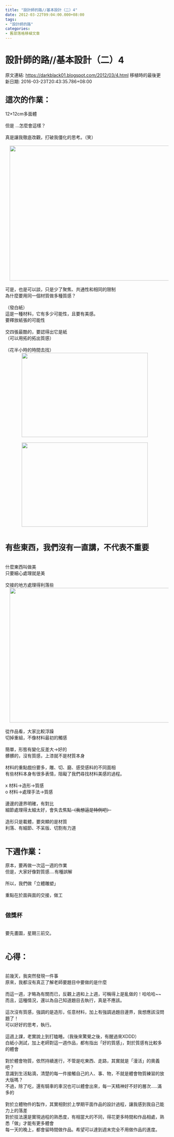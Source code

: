 ```yaml
---
title: "設計師的路//基本設計（二）4"
date: 2012-03-22T09:04:00.000+08:00
tags: 
- "設計師的路"
categories:
- 舊部落格移植文章
---
```


# 設計師的路//基本設計（二）4

原文連結: https://darkblack01.blogspot.com/2012/03/4.html
移植時的最後更新日期: 2016-03-23T20:43:35.786+08:00

<h2><span style="font-size: x-large;">這次的作業：</span></h2>12×12cm多面體<br /><br />但是 ...怎麼會這樣？<br /><br />真是讓我徹底改觀，打破我僵化的思考。（笑）<br /><br /><div class="separator" style="clear: both; text-align: center;"><a href="http://4.bp.blogspot.com/-wIIJpguHGxM/T3D0IoBPytI/AAAAAAAACb4/Xj17VZgJqWU/s1600/P3192242.JPG" imageanchor="1" style="margin-left: 1em; margin-right: 1em;"><img border="0" height="426" src="https://4.bp.blogspot.com/-wIIJpguHGxM/T3D0IoBPytI/AAAAAAAACb4/Xj17VZgJqWU/s640/P3192242.JPG" width="640" /></a></div><br />可是，也是可以談，只是少了聚焦、共通性和相同的限制<br />為什麼要用同一個材質做多種質感？<br /><br />（發白紙）<br /><a name='more'></a>這是一種材料，它有多少可能性，且要有美感。<br />要釋放紙張的可能性<br /><br />交四張最酷的，要認得出它是紙<br />（可以用拓的拓出質感）<br /><br />（花半小時的時間去找）<br /><div class="separator" style="clear: both; text-align: center;"><a href="http://1.bp.blogspot.com/-XPS3OPuicvU/T3D0DuaVdfI/AAAAAAAACbg/fpl1MWnEHyw/s1600/P3192265.JPG" imageanchor="1" style="margin-left: 1em; margin-right: 1em;"><img border="0" height="266" src="https://1.bp.blogspot.com/-XPS3OPuicvU/T3D0DuaVdfI/AAAAAAAACbg/fpl1MWnEHyw/s400/P3192265.JPG" width="400" /></a></div><br /><div class="separator" style="clear: both; text-align: center;"><a href="http://3.bp.blogspot.com/-Jsb2Bu0InXY/T3D0ESv756I/AAAAAAAACbw/QzWsdQXYf7w/s1600/P3192260.JPG" imageanchor="1" style="margin-left: 1em; margin-right: 1em;"><img border="0" height="266" src="https://3.bp.blogspot.com/-Jsb2Bu0InXY/T3D0ESv756I/AAAAAAAACbw/QzWsdQXYf7w/s400/P3192260.JPG" width="400" /></a></div><br /><h2><span style="font-size: x-large;">有些東西，我們沒有一直講，不代表不重要</span></h2><br />什麼東西叫做美<br />只要細心處理就是美<br /><br />交接的地方處理得利落些<br /><div class="separator" style="clear: both; text-align: center;"><a href="http://1.bp.blogspot.com/-INxSFySIJtg/T3D0D8lUEwI/AAAAAAAACbo/bNdhSMuOprA/s1600/P3192255.JPG" imageanchor="1" style="margin-left: 1em; margin-right: 1em;"><img border="0" height="425" src="https://1.bp.blogspot.com/-INxSFySIJtg/T3D0D8lUEwI/AAAAAAAACbo/bNdhSMuOprA/s640/P3192255.JPG" width="640" /></a></div><br />從作品看，大家比較浮躁<br />切掉重組，不像材料最初的觸感<br /><br />簡單，形態有變化反差大→好的<br />髒髒的，沒有質感，上漆就不是材質本身<br /><br />材料的重點戲份要多，雕、切、磨、感受感料的不同面相<br />有些材料本身有很多表情，阻礙了我們尋找材料美感的過程。<br /><br />x&nbsp;材料→造形→質感<br />o 材料→處理手法→質感<br /><br />邊邊的邊界明確，有對比<br />細節處理得太細太好，會失去焦點<strike>（我想這是特例吧）</strike><br /><br />造形只是載體，要突顯的是材質<br />利落、有細節、不呆版、切割有力道<br /><br /><h2><span style="font-size: x-large;">下週作業：</span></h2>原本，要再做一次這一週的作業<br />但是，大家好像對質感....有種誤解<br /><br />所以，我們做「立體雕塑」<br /><br />重點在於面與面的交接，做工<br /><br /><h3><span style="font-size: large;">做獎杯</span></h3><br />要先畫圖，星期三前交。<br /><br /><h2><span style="font-size: x-large;">心得：</span></h2><br />前幾天，我突然發現一件事<br />原來，我都沒有真正了解老師要題目中要做的是什麼<br /><br />而這一週，才略為有關而已，反觀上週和上上週，可稱得上是亂做的！哈哈哈~~<br />而且，這種情況，還以為自己知道題目去執行，真是不應該。<br /><br />這次沒有質感，強調的是造形，任意材料，加上有強調過題目邊界，我想應該沒問題了！<br />可以好好的思考，執行。<br /><br />這週上課，老實說上到打瞌睡。（我後來驚覺之後，有醒過來XDDD）<br />白紙小測試，加上老師對這一週作品，都有指出「好的質感」，對於質感有比較多的體會<br /><br />對於體會物質，依然持續進行，不管是吃東西、走路，其實就是「漫活」的奧義吧？<br />意識到生活點滴，清楚的每一件接觸自己的人、事、物，不就是體會物質練習的放大版嗎？<br />不過，除了吃，還有騎車的車況也可以體會出來，每一天精神好不好的層次.....滿多的<br /><br />對於立體物件的製作，其實相對於上學期平面作品的設計過程，讓我感到我自己能力上的落差<br />對於技法還是實現過程的熟悉度，有相當大的不同，得花更多時間和作品相處，熟悉「做」才能有更多體會<br />每一天的晚上，都會留時間做作品。希望可以達到週末完全不用做作品的進度。<br /><div><br /></div>
